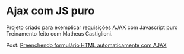 # Ajax com JS puro

Projeto criado para exemplicar requisições AJAX com Javascript puro
Treinamento feito com Matheus Castiglioni.

Post: [Preenchendo formulário HTML automaticamente com AJAX](http://blog.matheuscastiglioni.com.br/requisicoes-ajax-com-javascript)
